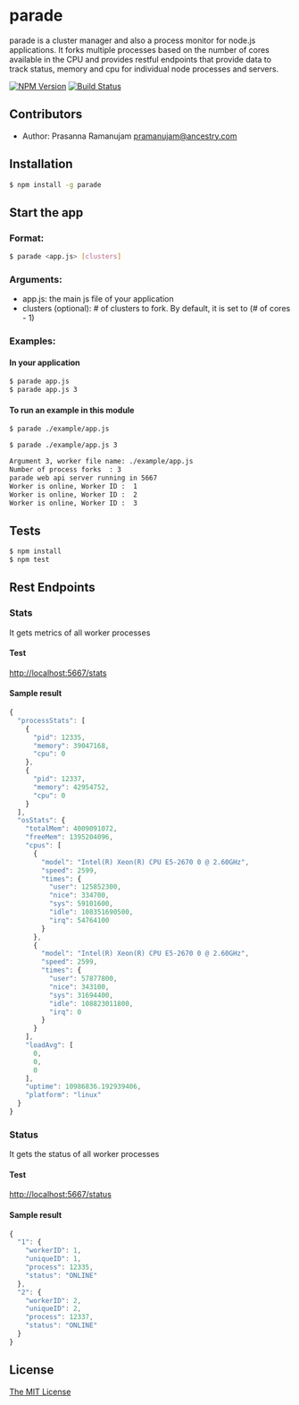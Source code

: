 # parade

parade is a cluster manager and also a process monitor for node.js applications.
It forks multiple processes based on the number of cores available in the CPU
and provides restful endpoints that provide data to track status, memory and cpu for individual node processes and servers.

[![NPM Version](https://badge.fury.io/js/parade.svg)](https://badge.fury.io/for/js/parade)
[![Build Status](https://travis-ci.org/Ancestry/parade.svg?branch=master)](https://travis-ci.org/Ancestry/parade)

## Contributors
* Author: Prasanna Ramanujam <pramanujam@ancestry.com>

## Installation
```bash
$ npm install -g parade
```
## Start the app
### Format:

```bash
$ parade <app.js> [clusters]
```
### Arguments:

* app.js: the main js file of your application
* clusters (optional): # of clusters to fork. By default, it is set to (# of cores - 1)

### Examples:

#### In your application
```bash
$ parade app.js
$ parade app.js 3
```
#### To run an example in this module
```bash
$ parade ./example/app.js
```
```bash
$ parade ./example/app.js 3

Argument 3, worker file name: ./example/app.js
Number of process forks  : 3
parade web api server running in 5667
Worker is online, Worker ID :  1
Worker is online, Worker ID :  2
Worker is online, Worker ID :  3
```

## Tests
```bash
$ npm install
$ npm test
```
## Rest Endpoints

### Stats
It gets metrics of all worker processes

#### Test
[http://localhost:5667/stats](http://localhost:5667/stats)

#### Sample result
```js
{
  "processStats": [
    {
      "pid": 12335,
      "memory": 39047168,
      "cpu": 0
    },
    {
      "pid": 12337,
      "memory": 42954752,
      "cpu": 0
    }
  ],
  "osStats": {
    "totalMem": 4009091072,
    "freeMem": 1395204096,
    "cpus": [
      {
        "model": "Intel(R) Xeon(R) CPU E5-2670 0 @ 2.60GHz",
        "speed": 2599,
        "times": {
          "user": 125852300,
          "nice": 334700,
          "sys": 59101600,
          "idle": 108351690500,
          "irq": 54764100
        }
      },
      {
        "model": "Intel(R) Xeon(R) CPU E5-2670 0 @ 2.60GHz",
        "speed": 2599,
        "times": {
          "user": 57877800,
          "nice": 343100,
          "sys": 31694400,
          "idle": 108823011800,
          "irq": 0
        }
      }
    ],
    "loadAvg": [
      0,
      0,
      0
    ],
    "uptime": 10986836.192939406,
    "platform": "linux"
  }
}
```
### Status
It gets the status of all worker processes

#### Test

[http://localhost:5667/status](http://localhost:5667/status)

#### Sample result
```js
{
  "1": {
    "workerID": 1,
    "uniqueID": 1,
    "process": 12335,
    "status": "ONLINE"
  },
  "2": {
    "workerID": 2,
    "uniqueID": 2,
    "process": 12337,
    "status": "ONLINE"
  }
}
```
## License

[The MIT License](http://opensource.org/licenses/MIT)
